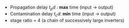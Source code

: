 * Propagation delay $t_pd$ : **max** time (input -> output)
* Contamination delay $t_cd$: **min** time (input -> output)
* stage ratio = 4 (a chain of successively large inverters)